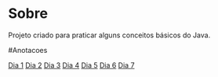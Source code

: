 # Sobre

Projeto criado para praticar alguns conceitos básicos do Java.

#Anotacoes 

[Dia 1](https://abstracted-plum-b15.notion.site/Dia-1-1992d7382dc48038b84bfa4d828c3d4c)
[Dia 2](https://abstracted-plum-b15.notion.site/Dia-2-1992d7382dc480b091c5ee56f75583ec?pvs=4)
[Dia 3](https://abstracted-plum-b15.notion.site/Dia-3-1992d7382dc480d5a845e3f133efc52b?pvs=4)
[Dia 4]()
[Dia 5]()
[Dia 6]()
[Dia 7]()
